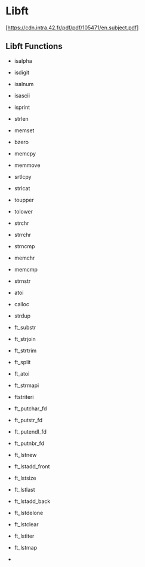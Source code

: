 # Libft
[https://cdn.intra.42.fr/pdf/pdf/105471/en.subject.pdf]
## Libft Functions

- isalpha
- isdigit
- isalnum
- isascii
- isprint
- strlen
- memset
- bzero
- memcpy
- memmove
- srtlcpy
- strlcat
- toupper
- tolower
- strchr
- strrchr
- strncmp
- memchr
- memcmp
- strnstr
- atoi

- calloc
- strdup
- ft_substr
- ft_strjoin
- ft_strtrim
- ft_split
- ft_atoi
- ft_strmapi
- ftstriteri
- ft_putchar_fd
- ft_putstr_fd
- ft_putendl_fd
- ft_putnbr_fd

- ft_lstnew
- ft_lstadd_front
- ft_lstsize
- ft_lstlast
- ft_lstadd_back
- ft_lstdelone
- ft_lstclear
- ft_lstiter
- ft_lstmap
- 
